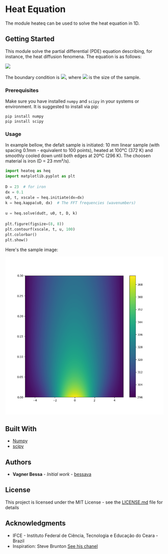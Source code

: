 # Heat Equation
The module heateq can be used to solve the heat equation in 1D.

## Getting Started

This module solve the partial differential (PDE) equation describing, for instance, the heat diffusion fenomena. The equation is as follows:

  <img src="https://render.githubusercontent.com/render/math?math=\LARGE \frac{\partial u}{\partial t} = D\frac{\partial^2 u}{\partial x^2}">

The boundary condition is <img src="https://render.githubusercontent.com/render/math?math=\large u(-L, t) = u(-L, t) = 0">, where <img src="https://render.githubusercontent.com/render/math?math=\large L"> is the size of the sample.

### Prerequisites

Make sure you have installed `numpy` and `scipy` in your systems or environment. It is suggested to install via pip:

```
pip install numpy
pip install scipy
```

### Usage

In example bellow, the defalt sample is initiated: 10 mm linear sample (with spacing 0.1mm - equivalent to 100 points), heated at 100°C (372 K) and smoothly cooled down until both edges at 20ºC (296 K). The choosen material is iron (D = 23 mm²/s).
```python
import heateq as heq
import matplotlib.pyplot as plt

D = 23  # for iron
dx = 0.1
u0, t, xscale = heq.initiate(dx=dx)
k = heq.kappa(u0, dx)  # The FFT frequencies (wavenumbers)

u = heq.solve(dudt, u0, t, D, k)

plt.figure(figsize=(8, 8))
plt.contourf(xscale, t, u, 100)
plt.colorbar()
plt.show()
```
Here's the sample image:

![Time varying map of the temperature distribution](https://github.com/bessava/heateq/blob/master/sample.png)


## Built With

* [Numpy](https://numpy.org/)
* [scipy](https://www.scipy.org/)

## Authors

* **Vagner Bessa** - *Initial work* - [bessava](https://github.com/bessava)

## License

This project is licensed under the MIT License - see the [LICENSE.md](https://github.com/bessava/heateq/blob/master/LICENSE) file for details

## Acknowledgments

* IFCE - Instituto Federal de Ciência, Tecnologia e Educação do Ceara - Brazil 
* Inspiration: Steve Brunton [See his chanel](https://www.youtube.com/channel/UCm5mt-A4w61lknZ9lCsZtBw)
